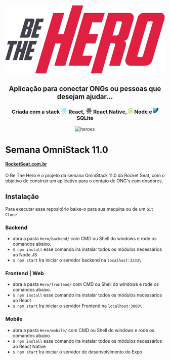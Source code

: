 
<h1 align="center">
    <img alt="" title="" src="logo1.png">
</h1>

<h2 align="center"> Aplicação para conectar ONGs ou pessoas que desejam ajudar... </h2>


<h3 align="center"> 
Criada com a stack <img src="react.png" alt="react" height="18"> React, 
  <img src="react-native.png" alt="react-native" height="18"> React Native, 
   <img src="node.png" alt="node" height="18"> Node e 
   <img src="sqlite.png" alt="node" height="18"> SQLite </h3>

<p align="center"> 
  <img src="Logo_web.png" alt="heroes" height="250"> </p>


# Semana OmniStack 11.0
#### [RocketSeat.com.br](https://rocketseat.com.br/)


O Be The Hero é o projeto da semana OmniStack 11.0 da Rocket Seat, com o objetivo de construir um aplicativo para o contato de ONG's com doadores.


## Instalação 

Para executar esse repositório baixe-o para sua maquina ou de um `Git Clone`

### Backend 

- abra a pasta `Hero/backend/` com CMD ou Shell do windows e rode os comandos abaixo.
- `$ npm install` esse comando ira instalar todos os módulos necessários ao Node.JS
- `$ npm start` Ira iniciar o servidor backend na `localhost:3333\` 

### Frontend | Web

- abra a pasta `Hero/frontend/` com CMD ou Shell do windows e rode os comandos abaixo. 
- `$ npm install` esse comando ira instalar todos os módulos necessários ao React
- `$ npm start` Ira iniciar o servidor Frontend na `localhost:3000\` 

### Mobile 

- abra a pasta `Hero/mobile/` com CMD ou Shell do windows e rode os comandos abaixo.
- `$ npm install` esse comando ira instalar todos os módulos necessários ao React Native
- `$ npm start` Ira iniciar o servidor  de desenvolvimento do Expo 

